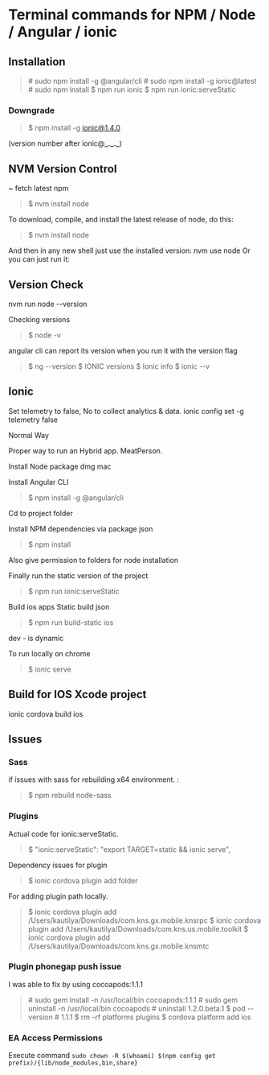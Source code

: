 # Terminal commands for NPM / Node / Angular / ionic

## Installation

> \# sudo npm install -g @angular/cli
> \# sudo npm install -g ionic@latest
> \# sudo npm install
> \$ npm run ionic
> \$ npm run ionic:serveStatic

### Downgrade

> \$ npm install -g ionic@1.4.0

(version number after ionic@**\_.\_.\_**)

## NVM Version Control

~ fetch latest npm

> \$ nvm install node

To download, compile, and install the latest release of node, do this:

> \$ nvm install node

And then in any new shell just use the installed version:
nvm use node
Or you can just run it:

## Version Check

nvm run node --version

Checking versions

> \$ node -v

angular cli can report its version when you run it with the version flag

> \$ ng --version
> \$ IONIC versions
> \$ Ionic info
> \$ ionic --v

## Ionic

Set telemetry to false, No to collect analytics & data.
ionic config set -g telemetry false

Normal Way

Proper way to run an Hybrid app.
MeatPerson.

Install Node package dmg mac

Install Angular CLI

> \$ npm install -g @angular/cli

Cd to project folder

Install NPM dependencies via package json

> \$ npm install

Also give permission to folders for node installation

Finally run the static version of the project

> \$ npm run ionic:serveStatic

Build ios apps
Static build json

> \$ npm run build-static ios

dev - is dynamic

To run locally on chrome

> \$ ionic serve

## Build for IOS Xcode project

ionic cordova build ios

## Issues

### Sass

if issues with sass for rebuilding x64 environment. :

> \$ npm rebuild node-sass

### Plugins

Actual code for ionic:serveStatic.

> \$ "ionic:serveStatic": "export TARGET=static && ionic serve",

Dependency issues for plugin

> \$ ionic cordova plugin add folder

For adding plugin path locally.

> \$ ionic cordova plugin add /Users/kautilya/Downloads/com.kns.gx.mobile.knsrpc
> \$ ionic cordova plugin add /Users/kautilya/Downloads/com.kns.us.mobile.toolkit
> \$ ionic cordova plugin add /Users/kautilya/Downloads/com.kns.gx.mobile.knsmtc

### Plugin phonegap push issue

I was able to fix by using cocoapods:1.1.1

> \# sudo gem install -n /usr/local/bin cocoapods:1.1.1
> \# sudo gem uninstall -n /usr/local/bin cocoapods # uninstall 1.2.0.beta.1
> \$ pod --version # 1.1.1
> \$ rm -rf platforms plugins
> \$ cordova platform add ios

### EA Access Permissions

Execute command `sudo chown -R $(whoami) $(npm config get prefix)/{lib/node_modules,bin,share}`
